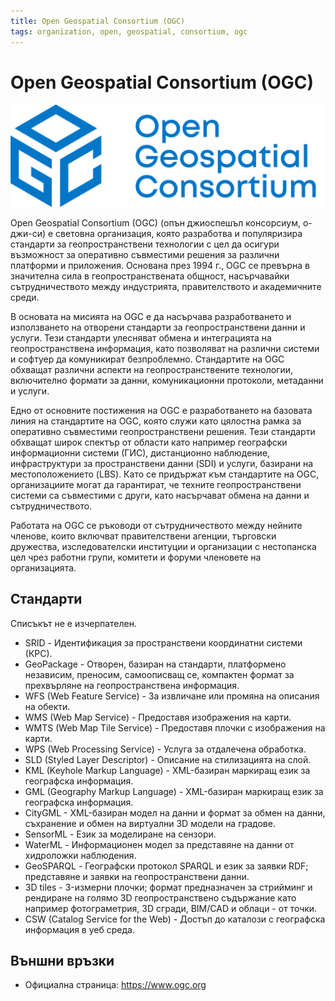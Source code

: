 ```yaml
---
title: Open Geospatial Consortium (OGC)
tags: organization, open, geospatial, consortium, ogc
---
```


# Open Geospatial Consortium (OGC)

![Open Geospatial Consortium (OGC) лого](./img/ogc_logo.svg)

Open Geospatial Consortium (OGC) (опън джиоспешъл консорсиум, о-джи-си) е световна организация, която разработва и популяризира стандарти за геопространствени технологии с цел да осигури възможност за оперативно съвместими решения за различни платформи и приложения.
Основана през 1994 г., OGC се превърна в значителна сила в геопространствената общност, насърчавайки сътрудничеството между индустрията, правителството и академичните среди.

В основата на мисията на OGC е да насърчава разработването и използването на отворени стандарти за геопространствени данни и услуги.
Тези стандарти улесняват обмена и интеграцията на геопространствена информация, като позволяват на различни системи и софтуер да комуникират безпроблемно.
Стандартите на OGC обхващат различни аспекти на геопространствените технологии, включително формати за данни, комуникационни протоколи, метаданни и услуги.

Едно от основните постижения на OGC е разработването на базовата линия на стандартите на OGC, която служи като цялостна рамка за оперативно съвместими геопространствени решения.
Тези стандарти обхващат широк спектър от области като например географски информационни системи (ГИС), дистанционно наблюдение, инфраструктури за пространствени данни (SDI) и услуги, базирани на местоположението (LBS).
Като се придържат към стандартите на OGC, организациите могат да гарантират, че техните геопространствени системи са съвместими с други, като насърчават обмена на данни и сътрудничеството.

Работата на OGC се ръководи от сътрудничеството между нейните членове, които включват правителствени агенции, търговски дружества, изследователски институции и организации с нестопанска цел чрез работни групи, комитети и форуми членовете на организацията.


## Стандарти

Списъкът не е изчерпателен.

- SRID - Идентификация за пространствени координатни системи (КРС).
- GeoPackage - Отворен, базиран на стандарти, платформено независим, преносим, самоописващ се, компактен формат за прехвърляне на геопространствена информация.
- WFS (Web Feature Service) - За извличане или промяна на описания на обекти.
- WMS (Web Map Service) - Предоставя изображения на карти.
- WMTS (Web Map Tile Service) - Предоставя плочки с изображения на карти.
- WPS (Web Processing Service) - Услуга за отдалечена обработка.
- SLD (Styled Layer Descriptor) - Описание на стилизацията на слой.
- KML (Keyhole Markup Language) - XML-базиран маркиращ език за географска информация.
- GML (Geography Markup Language) - XML-базиран маркиращ език за географска информация.
- CityGML - XML-базиран модел на данни и формат за обмен на данни, съхранение и обмен на виртуални 3D модели на градове.
- SensorML - Език за моделиране на сензори.
- WaterML - Информационен модел за представяне на данни от хидроложки наблюдения.
- GeoSPARQL - Географски протокол SPARQL и език за заявки RDF; представяне и заявки на геопространствени данни.
- 3D tiles - 3-измерни плочки; формат предназначен за стрийминг и рендиране на голямо 3D геопространствено съдържание като например фотограметрия, 3D сгради, BIM/CAD и облаци - от точки.
- CSW (Catalog Service for the Web) - Достъп до каталози с географска информация в уеб среда.


## Външни връзки

- Официална страница: https://www.ogc.org
